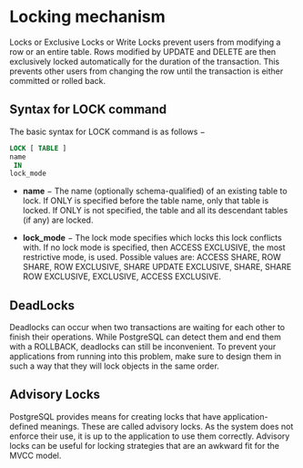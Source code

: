 # Locking mechanism
Locks or Exclusive Locks or Write Locks prevent users from modifying a row or an entire table. Rows modified by UPDATE and DELETE are then exclusively locked automatically for the duration of the transaction. This prevents other users from changing the row until the transaction is either committed or rolled back.
## Syntax for LOCK command
The basic syntax for LOCK command is as follows −
```sql
LOCK [ TABLE ]
name
 IN
lock_mode
```
* **name** − The name (optionally schema-qualified) of an existing table to lock. If ONLY is specified before the table name, only that table is locked. If ONLY is not specified, the table and all its descendant tables (if any) are locked.

* **lock_mode** − The lock mode specifies which locks this lock conflicts with. If no lock mode is specified, then ACCESS EXCLUSIVE, the most restrictive mode, is used. Possible values are: ACCESS SHARE, ROW SHARE, ROW EXCLUSIVE, SHARE UPDATE EXCLUSIVE, SHARE, SHARE ROW EXCLUSIVE, EXCLUSIVE, ACCESS EXCLUSIVE.

## DeadLocks
Deadlocks can occur when two transactions are waiting for each other to finish their operations. While PostgreSQL can detect them and end them with a ROLLBACK, deadlocks can still be inconvenient. To prevent your applications from running into this problem, make sure to design them in such a way that they will lock objects in the same order.

## Advisory Locks
PostgreSQL provides means for creating locks that have application-defined meanings. These are called advisory locks. As the system does not enforce their use, it is up to the application to use them correctly. Advisory locks can be useful for locking strategies that are an awkward fit for the MVCC model.


